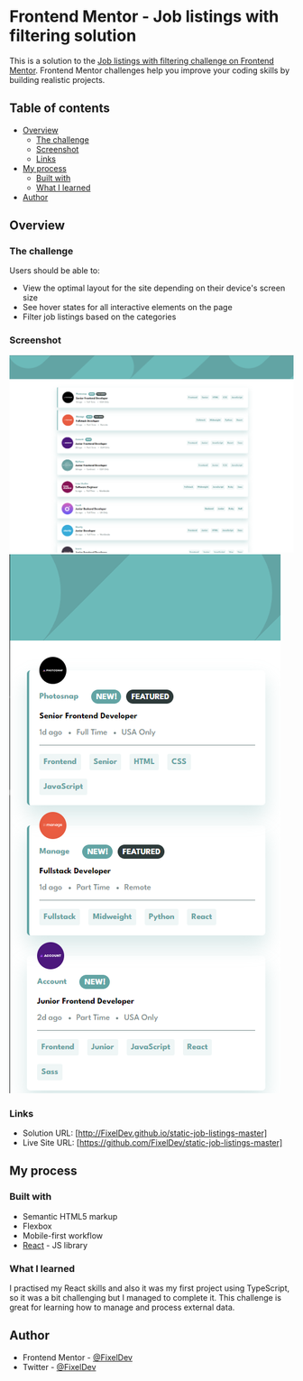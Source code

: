 # Frontend Mentor - Job listings with filtering solution

This is a solution to the [Job listings with filtering challenge on Frontend Mentor](https://www.frontendmentor.io/challenges/job-listings-with-filtering-ivstIPCt). Frontend Mentor challenges help you improve your coding skills by building realistic projects. 

## Table of contents

- [Overview](#overview)
  - [The challenge](#the-challenge)
  - [Screenshot](#screenshot)
  - [Links](#links)
- [My process](#my-process)
  - [Built with](#built-with)
  - [What I learned](#what-i-learned)
- [Author](#author)


## Overview

### The challenge

Users should be able to:

- View the optimal layout for the site depending on their device's screen size
- See hover states for all interactive elements on the page
- Filter job listings based on the categories

### Screenshot

![](./default.png)
![](./mobile.png)

### Links

- Solution URL: [http://FixelDev.github.io/static-job-listings-master]
- Live Site URL: [https://github.com/FixelDev/static-job-listings-master]

## My process

### Built with

- Semantic HTML5 markup
- Flexbox
- Mobile-first workflow
- [React](https://reactjs.org/) - JS library


### What I learned

I practised my React skills and also it was my first project using TypeScript, so it was a bit challenging but I managed to complete it. This challenge is great for learning how to manage and process external data.

## Author

- Frontend Mentor - [@FixelDev](https://www.frontendmentor.io/profile/FixelDev)
- Twitter - [@FixelDev](https://www.twitter.com/fixeldev)

